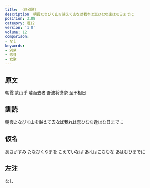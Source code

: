 ```yaml
---
title: （悲別歌）
description: 朝霞たなびく山を越えて去なば我れは恋ひむな逢はむ日までに
position: 3188
category: 巻12
version: '1.0'
volume: 12
comparison:
- なし
keywords:
- 別離
- 恋情
- 女歌
---
```


## 原文

朝霞 蒙山乎 越而去者 吾波将戀奈 至于相日

## 訓読

朝霞たなびく山を越えて去なば我れは恋ひむな逢はむ日までに

## 仮名

あさがすみ たなびくやまを こえていなば あれはこひむな あはむひまでに

## 左注

なし
